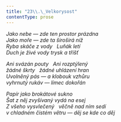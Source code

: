 ```yaml
---
title: "23\\.\_Velkorysost"
contentType: prose
---
```


_Jako nebe — zde ten prostor prázdna  
Jako moře — zde ta široširá níž  
Ryba skáče z vody   Luňák letí  
Duch je živé vody trysk a tříšť_

  

_Ani svázán pouty   Ani rozptýlený  
žádné škrty   žádné uhlázení hran  
Uvolněný pás — a klobouk vzhůru  
vyhrnutý rukáv — límec dokořán_

  

_Papír jako brokátové sukno  
Šat z něj zvyšívaný vydá na esej  
Z všeho vysvlečený   věčně nad ním sedí  
v chladném čistém větru — děj se kde co děj_
